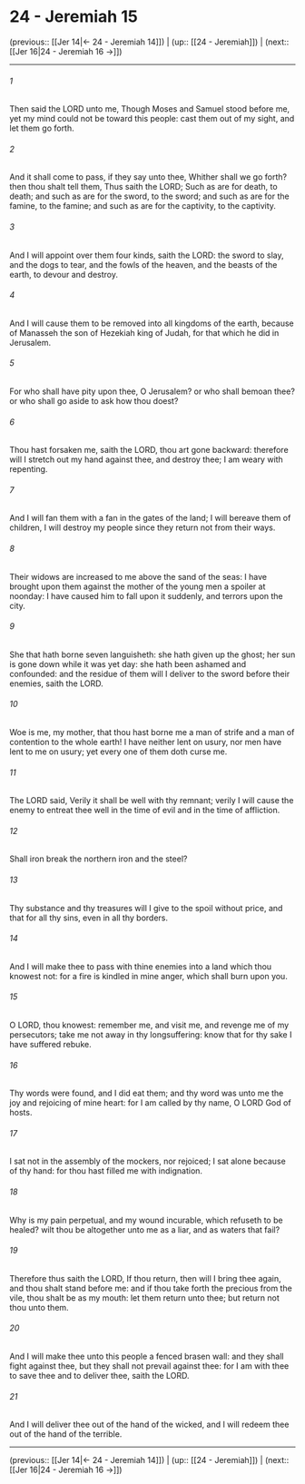 # 24 - Jeremiah 15

(previous:: [[Jer 14|← 24 - Jeremiah 14]]) | (up:: [[24 - Jeremiah]]) | (next:: [[Jer 16|24 - Jeremiah 16 →]])

***


###### 1 
Then said the LORD unto me, Though Moses and Samuel stood before me, yet my mind could not be toward this people: cast them out of my sight, and let them go forth. 

###### 2 
And it shall come to pass, if they say unto thee, Whither shall we go forth? then thou shalt tell them, Thus saith the LORD; Such as are for death, to death; and such as are for the sword, to the sword; and such as are for the famine, to the famine; and such as are for the captivity, to the captivity. 

###### 3 
And I will appoint over them four kinds, saith the LORD: the sword to slay, and the dogs to tear, and the fowls of the heaven, and the beasts of the earth, to devour and destroy. 

###### 4 
And I will cause them to be removed into all kingdoms of the earth, because of Manasseh the son of Hezekiah king of Judah, for that which he did in Jerusalem. 

###### 5 
For who shall have pity upon thee, O Jerusalem? or who shall bemoan thee? or who shall go aside to ask how thou doest? 

###### 6 
Thou hast forsaken me, saith the LORD, thou art gone backward: therefore will I stretch out my hand against thee, and destroy thee; I am weary with repenting. 

###### 7 
And I will fan them with a fan in the gates of the land; I will bereave them of children, I will destroy my people since they return not from their ways. 

###### 8 
Their widows are increased to me above the sand of the seas: I have brought upon them against the mother of the young men a spoiler at noonday: I have caused him to fall upon it suddenly, and terrors upon the city. 

###### 9 
She that hath borne seven languisheth: she hath given up the ghost; her sun is gone down while it was yet day: she hath been ashamed and confounded: and the residue of them will I deliver to the sword before their enemies, saith the LORD. 

###### 10 
Woe is me, my mother, that thou hast borne me a man of strife and a man of contention to the whole earth! I have neither lent on usury, nor men have lent to me on usury; yet every one of them doth curse me. 

###### 11 
The LORD said, Verily it shall be well with thy remnant; verily I will cause the enemy to entreat thee well in the time of evil and in the time of affliction. 

###### 12 
Shall iron break the northern iron and the steel? 

###### 13 
Thy substance and thy treasures will I give to the spoil without price, and that for all thy sins, even in all thy borders. 

###### 14 
And I will make thee to pass with thine enemies into a land which thou knowest not: for a fire is kindled in mine anger, which shall burn upon you. 

###### 15 
O LORD, thou knowest: remember me, and visit me, and revenge me of my persecutors; take me not away in thy longsuffering: know that for thy sake I have suffered rebuke. 

###### 16 
Thy words were found, and I did eat them; and thy word was unto me the joy and rejoicing of mine heart: for I am called by thy name, O LORD God of hosts. 

###### 17 
I sat not in the assembly of the mockers, nor rejoiced; I sat alone because of thy hand: for thou hast filled me with indignation. 

###### 18 
Why is my pain perpetual, and my wound incurable, which refuseth to be healed? wilt thou be altogether unto me as a liar, and as waters that fail? 

###### 19 
Therefore thus saith the LORD, If thou return, then will I bring thee again, and thou shalt stand before me: and if thou take forth the precious from the vile, thou shalt be as my mouth: let them return unto thee; but return not thou unto them. 

###### 20 
And I will make thee unto this people a fenced brasen wall: and they shall fight against thee, but they shall not prevail against thee: for I am with thee to save thee and to deliver thee, saith the LORD. 

###### 21 
And I will deliver thee out of the hand of the wicked, and I will redeem thee out of the hand of the terrible.

***

(previous:: [[Jer 14|← 24 - Jeremiah 14]]) | (up:: [[24 - Jeremiah]]) | (next:: [[Jer 16|24 - Jeremiah 16 →]])
